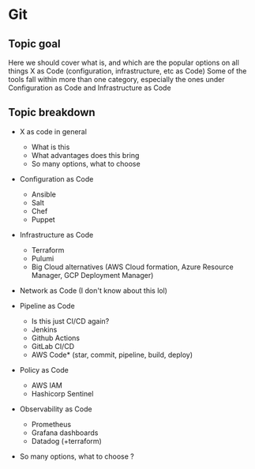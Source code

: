# Git

## Topic goal
Here we should cover what is, and which are the popular options on all things X as Code (configuration, infrastructure, etc as Code)
Some of the tools fall within more than one category, especially the ones under Configuration as Code and Infrastructure as Code

## Topic breakdown
* X as code in general
  * What is this
  * What advantages does this bring
  * So many options, what to choose

* Configuration as Code
  * Ansible
  * Salt
  * Chef
  * Puppet

* Infrastructure as Code
  * Terraform
  * Pulumi
  * Big Cloud alternatives (AWS Cloud formation, Azure Resource Manager, GCP Deployment Manager)

* Network as Code (I don't know about this lol)

* Pipeline as Code
  * Is this just CI/CD again?
  * Jenkins
  * Github Actions
  * GitLab CI/CD
  * AWS Code* (star, commit, pipeline, build, deploy)

* Policy as Code
  * AWS IAM
  * Hashicorp Sentinel

* Observability as Code
  * Prometheus
  * Grafana dashboards
  * Datadog (+terraform)

* So many options, what to choose ?
